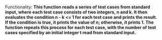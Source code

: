 Functionality: **This function reads a series of test cases from standard input, where each test case consists of two integers, n and k. It then evaluates the condition n - k <= 1 for each test case and prints the result. If the condition is true, it prints the value of n; otherwise, it prints 1. The function repeats this process for each test case, with the number of test cases specified by an initial integer t read from standard input.**